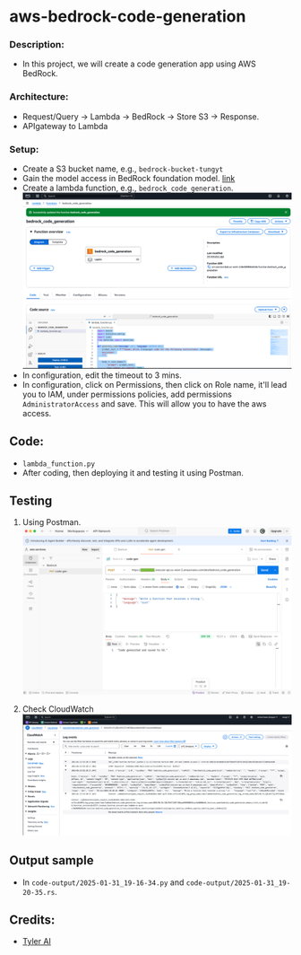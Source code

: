 # aws-bedrock-code-generation

### Description:
- In this project, we will create a code generation app using AWS BedRock. 
 
### Architecture:
- Request/Query -> Lambda -> BedRock -> Store S3 -> Response.
- APIgateway to Lambda 

### Setup:
- Create a S3 bucket name, e.g., `bedrock-bucket-tungyt`
- Gain the model access in BedRock foundation model. [link](https://docs.aws.amazon.com/bedrock/latest/userguide/getting-started.html) 
- Create a lambda function, e.g., `bedrock_code_generation`.
![lambda](./images/lambda.png)
- In configuration, edit the timeout to 3 mins.
- In configuration, click on Permissions, then click on Role name, it'll lead you to IAM, under permissions policies, add permissions `AdministratorAccess` and save. This will allow you to have the aws access.

## Code:
- `lambda_function.py`
- After coding, then deploying it and testing it using Postman.

## Testing
1. Using Postman. 
![postman](./images/POSTMAN.png)

2. Check CloudWatch
![cloudwatch](./images/Cloudwatch.png)


## Output sample
- In `code-output/2025-01-31_19-16-34.py` and `code-output/2025-01-31_19-20-35.rs`.


## Credits:
- [Tyler AI](https://www.youtube.com/@TylerReedAI)

